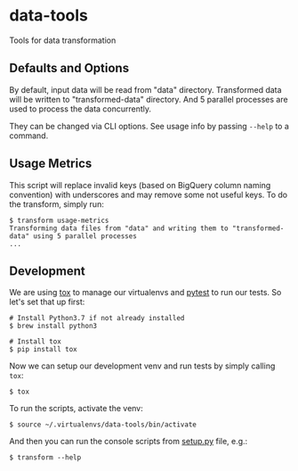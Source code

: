 # data-tools

Tools for data transformation

## Defaults and Options

By default, input data will be read from "data" directory. Transformed data will be written to "transformed-data"
directory. And 5 parallel processes are used to process the data concurrently.

They can be changed via CLI options. See usage info by passing `--help` to a command.

## Usage Metrics

This script will replace invalid keys (based on BigQuery column naming convention) with underscores and may remove some
not useful keys.  To do the transform, simply run:

    $ transform usage-metrics
    Transforming data files from "data" and writing them to "transformed-data" using 5 parallel processes
    ...

## Development

We are using [tox](https://tox.readthedocs.io/en/latest/) to manage our virtualenvs and
[pytest](https://docs.pytest.org/en/latest/) to run our tests. So let's set that up first:

    # Install Python3.7 if not already installed
    $ brew install python3

    # Install tox
    $ pip install tox

Now we can setup our development venv and run tests by simply calling `tox`:

    $ tox

To run the scripts, activate the venv:

    $ source ~/.virtualenvs/data-tools/bin/activate

And then you can run the console scripts from [setup.py](setup.py) file, e.g.:

    $ transform --help
